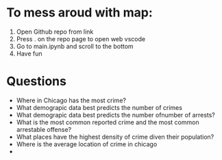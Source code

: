 # To mess aroud with map:
1. Open Github repo from link
2. Press . on the repo page to open web vscode
3. Go to main.ipynb and scroll to the bottom
4. Have fun
# Questions
- Where in Chicago has the most crime?
- What demograpic data best predicts the number of crimes 
- What demograpic data best predicts the number ofnumber of arrests?
- What is the most common reported crime and the most common arrestable offense?
- What places have the highest density of crime diven their population?
- Where is the average location of crime in chicago
- 
